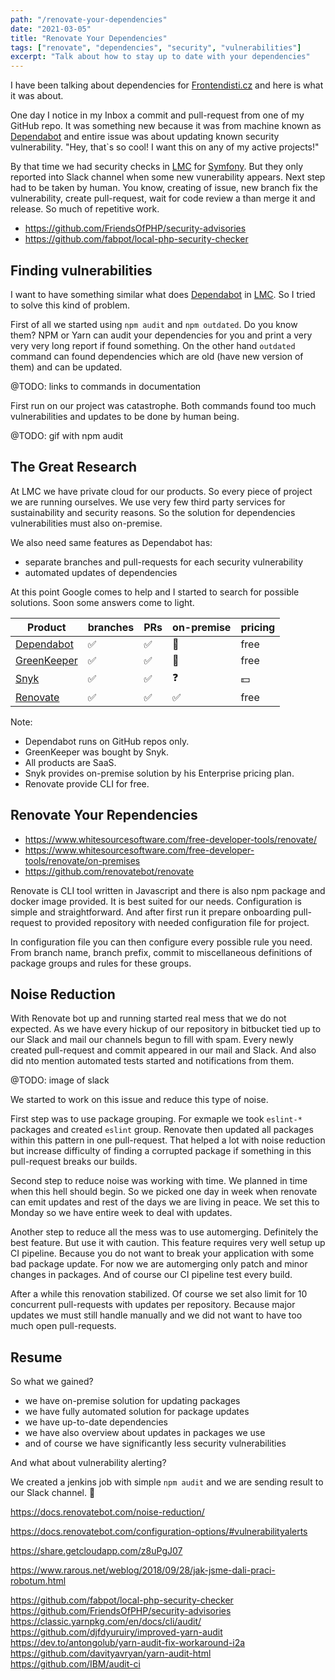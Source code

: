 ```yaml
---
path: "/renovate-your-dependencies"
date: "2021-03-05"
title: "Renovate Your Dependencies"
tags: ["renovate", "dependencies", "security", "vulnerabilities"]
excerpt: "Talk about how to stay up to date with your dependencies"
---
```


I have been talking about dependencies for [Frontendisti.cz]() and here is what it was about.

One day I notice in my Inbox a commit and pull-request from one of my GitHub repo.
It was something new because it was from machine known as [Dependabot]() and entire issue was about updating
known security vulnerability. "Hey, that`s so cool! I want this on any of my active projects!"

By that time we had security checks in [LMC]() for [Symfony](). But they only reported into Slack channel
 when some new vunerability appears. Next step had to be taken by human. You know, creating of issue, new branch
 fix the vulnerability, create pull-request, wait for code review a than merge it and release. So much of repetitive work.

- <https://github.com/FriendsOfPHP/security-advisories>
- <https://github.com/fabpot/local-php-security-checker>

## Finding vulnerabilities

I want to have something similar what does [Dependabot]() in [LMC](). So I tried to solve this kind of problem.

First of all we started using `npm audit` and `npm outdated`. Do you know them? NPM or Yarn can audit your dependencies
for you and print a very very very long report if found something. On the other hand `outdated` command can found dependencies
which are old (have new version of them) and can be updated.

@TODO: links to commands in documentation

First run on our project was catastrophe. Both commands found too much vulnerabilities and updates to be done by human being.

@TODO: gif with npm audit

## The Great Research

At LMC we have private cloud for our products. So every piece of project we are running ourselves.
We use very few third party services for sustainability and security reasons. So the solution for
dependencies vulnerabilities must also on-premise.

We also need same features as Dependabot has:

- separate branches and pull-requests for each security vulnerability
- automated updates of dependencies

At this point Google comes to help and I started to search for possible solutions. Soon some answers come to light.

| Product | branches | PRs | on-premise | pricing |
| ------- | -------- | --- | ---------- | ------- |
| [Dependabot](https://dependabot.com/) | ✅ | ✅ | 🚫 | free |
| [GreenKeeper](https://greenkeeper.io/) | ✅ | ✅ | 🚫 | free |
| [Snyk](https://snyk.io/) | ✅ | ✅ | ❓ | 💵 |
| [Renovate](https://www.whitesourcesoftware.com/free-developer-tools/renovate/) | ✅ | ✅ | ✅ | free |

Note:

- Dependabot runs on GitHub repos only.
- GreenKeeper was bought by Snyk.
- All products are SaaS.
- Snyk provides on-premise solution by his Enterprise pricing plan.
- Renovate provide CLI for free.

## Renovate Your Rependencies

- <https://www.whitesourcesoftware.com/free-developer-tools/renovate/>
- <https://www.whitesourcesoftware.com/free-developer-tools/renovate/on-premises>
- <https://github.com/renovatebot/renovate>

Renovate is CLI tool written in Javascript and there is also npm package and docker image provided.
It is best suited for our needs. Configuration is simple and straightforward. And after first run it
prepare onboarding pull-request to provided repository with needed configuration file for project.

In configuration file you can then configure every possible rule you need. From branch name, branch prefix, commit to miscellaneous definitions of package groups and rules for these groups.

## Noise Reduction

With Renovate bot up and running started real mess that we do not expected. As we have every hickup of our repository in bitbucket tied up to our Slack and mail our channels begun to fill with spam. Every newly created pull-request and commit appeared in our mail and Slack. And also did nto mention automated tests started and notifications from them.

@TODO: image of slack

We started to work on this issue and reduce this type of noise.

First step was to use package grouping. For exmaple we took `eslint-*` packages and created `eslint` group. Renovate then updated all packages within this pattern in one pull-request. That helped a lot with noise reduction but increase difficulty of finding a corrupted package if something in this pull-request breaks our builds.

Second step to reduce noise was working with time. We planned in time when this hell should begin. So we picked one day in week when renovate can emit updates and rest of the days we are living in peace. We set this to Monday so we have entire week to deal with updates.

Another step to reduce all the mess was to use automerging. Definitely the best feature. But use it with caution. This feature requires very well setup up CI pipeline. Because you do not want to break your application with some bad package update. For now we are automerging only patch and minor changes in packages. And of course our CI pipeline test every build.

After a while this renovation stabilized. Of course we set also limit for 10 concurrent pull-requests with updates per repository. Because major updates we must still handle manually and we did not want to have too much open pull-requests.

## Resume

So what we gained?

- we have on-premise solution for updating packages
- we have fully automated solution for package updates
- we have up-to-date dependencies
- we have also overview about updates in packages we use
- and of course we have significantly less security vulnerabilities

And what about vulnerability alerting?

We created a jenkins job with simple `npm audit` and we are sending result to our Slack channel. 🎉

<https://docs.renovatebot.com/noise-reduction/>

<https://docs.renovatebot.com/configuration-options/#vulnerabilityalerts>

<https://share.getcloudapp.com/z8uPgJ07>

<https://www.rarous.net/weblog/2018/09/28/jak-jsme-dali-praci-robotum.html>

<https://github.com/fabpot/local-php-security-checker>
<https://github.com/FriendsOfPHP/security-advisories>
<https://classic.yarnpkg.com/en/docs/cli/audit/>
<https://github.com/djfdyuruiry/improved-yarn-audit>
<https://dev.to/antongolub/yarn-audit-fix-workaround-i2a>
<https://github.com/davityavryan/yarn-audit-html>
<https://github.com/IBM/audit-ci>
